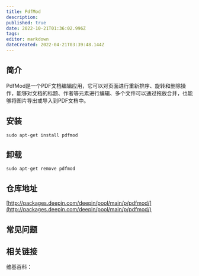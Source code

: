```yaml
---
title: PdfMod
description: 
published: true
date: 2022-10-21T01:36:02.996Z
tags: 
editor: markdown
dateCreated: 2022-04-21T03:39:48.144Z
---
```


## 简介

PdfMod是一个PDF文档编辑应用，它可以对页面进行重新排序、旋转和删除操作，能够对文档的标题、作者等元素进行编辑、多个文件可以通过拖放合并，也能够将图片导出或导入到PDF文档中。

## 安装

`sudo apt-get install pdfmod`

## 卸载

`sudo apt-get remove pdfmod`

## 仓库地址

[http://packages.deepin.com/deepin/pool/main/p/pdfmod/](http://packages.deepin.com/deepin/pool/main/p/pdfmod/)

## 常见问题

## 相关链接

维基百科：
